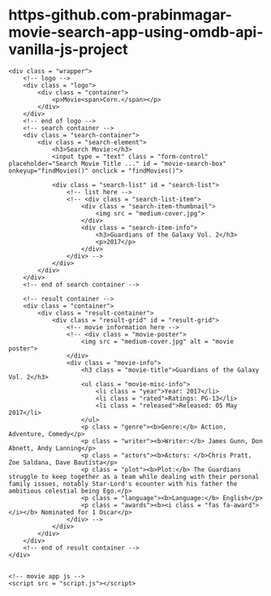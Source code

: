 # https-github.com-prabinmagar-movie-search-app-using-omdb-api-vanilla-js-project
<!DOCTYPE html>
<html lang="en">
<head>
    <meta charset="UTF-8">
    <meta http-equiv="X-UA-Compatible" content="IE=edge">
    <meta name="viewport" content="width=device-width, initial-scale=1.0">
    <title>Movie Search Website</title>
    <!-- font awesome icons cdn -->
    <link rel="stylesheet" href="https://cdnjs.cloudflare.com/ajax/libs/font-awesome/6.0.0-beta3/css/all.min.css" integrity="sha512-Fo3rlrZj/k7ujTnHg4CGR2D7kSs0v4LLanw2qksYuRlEzO+tcaEPQogQ0KaoGN26/zrn20ImR1DfuLWnOo7aBA==" crossorigin="anonymous" referrerpolicy="no-referrer" />
    <!-- custom css -->
    <link rel = "stylesheet" href = "main.css">
</head>
<body>
    
    <div class = "wrapper">
        <!-- logo -->
        <div class = "logo">
            <div class = "container">
                <p>Movie<span>Corn.</span></p>
            </div>
        </div>
        <!-- end of logo -->
        <!-- search container -->
        <div class = "search-container">
            <div class = "search-element">
                <h3>Search Movie:</h3>
                <input type = "text" class = "form-control" placeholder="Search Movie Title ..." id = "movie-search-box" onkeyup="findMovies()" onclick = "findMovies()">

                <div class = "search-list" id = "search-list">
                    <!-- list here -->
                    <!-- <div class = "search-list-item">
                        <div class = "search-item-thumbnail">
                            <img src = "medium-cover.jpg">
                        </div>
                        <div class = "search-item-info">
                            <h3>Guardians of the Galaxy Vol. 2</h3>
                            <p>2017</p>
                        </div>
                    </div> -->
                </div>
            </div>
        </div>
        <!-- end of search container -->

        <!-- result container -->
        <div class = "container">
            <div class = "result-container">
                <div class = "result-grid" id = "result-grid">
                    <!-- movie information here -->
                    <!-- <div class = "movie-poster">
                        <img src = "medium-cover.jpg" alt = "movie poster">
                    </div>
                    <div class = "movie-info">
                        <h3 class = "movie-title">Guardians of the Galaxy Vol. 2</h3>
                        <ul class = "movie-misc-info">
                            <li class = "year">Year: 2017</li>
                            <li class = "rated">Ratings: PG-13</li>
                            <li class = "released">Released: 05 May 2017</li>
                        </ul>
                        <p class = "genre"><b>Genre:</b> Action, Adventure, Comedy</p>
                        <p class = "writer"><b>Writer:</b> James Gunn, Don Abnett, Andy Lanning</p>
                        <p class = "actors"><b>Actors: </b>Chris Pratt, Zoe Saldana, Dave Bautista</p>
                        <p class = "plot"><b>Plot:</b> The Guardians struggle to keep together as a team while dealing with their personal family issues, notably Star-Lord's ecounter with his father the ambitious celestial being Ego.</p>
                        <p class = "language"><b>Language:</b> English</p>
                        <p class = "awards"><b><i class = "fas fa-award"></i></b> Nominated for 1 Oscar</p>
                    </div> -->
                </div>
            </div>
        </div>
        <!-- end of result container -->
    </div>


    <!-- movie app js -->
    <script src = "script.js"></script>
</body>
</html>
